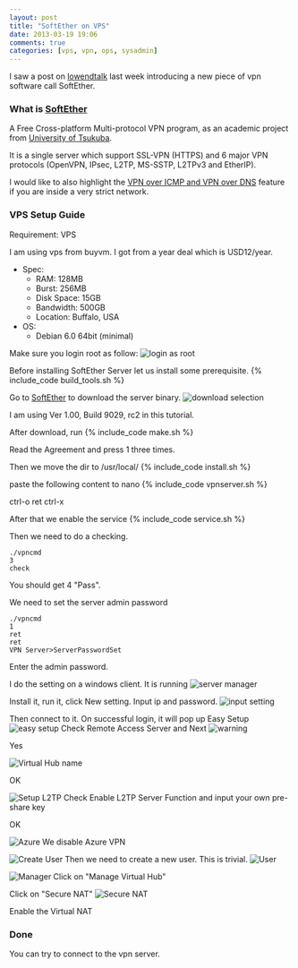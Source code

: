 ```yaml
---
layout: post
title: "SoftEther on VPS"
date: 2013-03-19 19:06
comments: true
categories: [vps, vpn, ops, sysadmin]
---
```


I saw a post on [lowendtalk](http://www.lowendtalk.com/discussion/8783/softether-very-powerful-easy-to-use-multi-protocol-vpn-software) last week introducing a new piece of vpn software call SoftEther.

### What is [SoftEther][1]
A Free ​Cross-platform Multi-protocol VPN program,
as an academic project from [University of Tsukuba](http://www.tsukuba.ac.jp/english/).

It is a single server which support SSL-VPN (HTTPS) and 6 major VPN protocols (OpenVPN, IPsec, L2TP, MS-SSTP, L2TPv3 and EtherIP).

I would like to also highlight the [VPN over ICMP and VPN over DNS][2] feature if you are inside a very strict network.

### VPS Setup Guide

Requirement: VPS

I am using vps from buyvm. I got from a year deal which is USD12/year.

* Spec:
	* RAM: 128MB
	* Burst: 256MB
	* Disk Space: 15GB
	* Bandwidth: 500GB
	* Location: Buffalo, USA
* OS:
	* Debian 6.0 64bit (minimal)	 


Make sure you login root as follow:
![login as root](/images/softether_vps/login.png)

Before installing SoftEther Server let us install some prerequisite.
{% include_code build_tools.sh %}

Go to [SoftEther][3] to download the server binary.
![download selection](/images/softether_vps/download_selection.png)

I am using Ver 1.00, Build 9029, rc2 in this tutorial.

After download, run
{% include_code make.sh %}

Read the Agreement and press 1 three times.

Then we move the dir to /usr/local/
{% include_code install.sh %}

paste the following content to nano
{% include_code vpnserver.sh %}

ctrl-o ret ctrl-x

After that we enable the service
{% include_code service.sh %}

Then we need to do a checking.
```
./vpncmd
3
check
```

You should get 4 "Pass".

We need to set the server admin password
```
./vpncmd
1
ret
ret
VPN Server>ServerPasswordSet
```
Enter the admin password.

I do the setting on a windows client.
It is running 
![server manager](/images/softether_vps/server_manager.png)

Install it, run it, click New setting. Input ip and password.
![input setting](/images/softether_vps/setting.png)

Then connect to it.
On successful login, it will pop up Easy Setup
![easy setup](/images/softether_vps/easy_setup.png)
Check Remote Access Server and Next
![warning](/images/softether_vps/warning.png)

Yes

![Virtual Hub name](/images/softether_vps/virtual_hub.png)

OK

![Setup L2TP](/images/softether_vps/l2tp.png)
Check Enable L2TP Server Function and input your own pre-share key

OK

![Azure](/images/softether_vps/azure.png)
We disable Azure VPN

![Create User](/images/softether_vps/create_user.png)
Then we need to create a new user. This is trivial.
![User](/images/softether_vps/user.png)

![Manager](/images/softether_vps/manager.png)
Click on "Manage Virtual Hub"

Click on "Secure NAT"
![Secure NAT](/images/softether_vps/secure_nat.png)

Enable the Virtual NAT

### Done
You can try to connect to the vpn server.


[1]: http://www.softether.org/
[2]: http://www.softether.org/1-features/1._Ultimate_Powerful_VPN_Connectivity#1.6._VPN_over_ICMP.2C_and_VPN_over_DNS_(Awesome!)
[3]: http://www.softether-download.com/en.aspx?product=softether